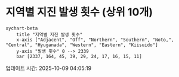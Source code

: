 # 지역별 지진 발생 횟수 (상위 10개)

```mermaid
xychart-beta
    title "지역별 지진 발생 횟수"
    x-axis ["Adjacent", "Off", "Northern", "Southern", "Noto,", "Central", "Hyuganada", "Western", "Eastern", "Kiisuido"]
    y-axis "발생 횟수" 0 --> 2339
    bar [2337, 164, 45, 39, 29, 24, 17, 16, 15, 11]
```

업데이트 시간: 2025-10-09 04:05:19
